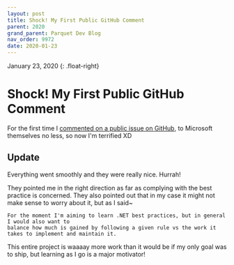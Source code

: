 ```yaml
---
layout: post
title: Shock! My First Public GitHub Comment
parent: 2020
grand_parent: Parquet Dev Blog
nav_order: 9972
date: 2020-01-23
---
```

January 23, 2020
{: .float-right}

# Shock! My First Public GitHub Comment

For the first time I [commented on a public issue on GitHub](https://github.com/dotnet/roslyn-analyzers/issues/2950), to Microsoft themselves no less, so now I'm terrified XD

## Update

Everything went smoothly and they were really nice.  Hurrah!

They pointed me in the right direction as far as complying with the best practice is concerned.
They also pointed out that in my case it might not make sense to worry about it, but as I said~

    For the moment I'm aiming to learn .NET best practices, but in general I would also want to
    balance how much is gained by following a given rule vs the work it takes to implement and maintain it.

This entire project is waaaay more work than it would be if my only goal was to ship, but learning as I go is a major motivator!
